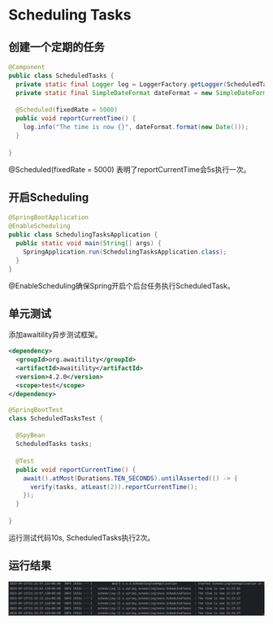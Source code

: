 # Scheduling Tasks

## 创建一个定期的任务

```java
@Component
public class ScheduledTasks {
  private static final Logger log = LoggerFactory.getLogger(ScheduledTasks.class);
  private static final SimpleDateFormat dateFormat = new SimpleDateFormat("HH:mm:ss");

  @Scheduled(fixedRate = 5000)
  public void reportCurrentTime() {
    log.info("The time is now {}", dateFormat.format(new Date()));
  }

}
```

@Scheduled(fixedRate = 5000) 表明了reportCurrentTime会5s执行一次。

## 开启Scheduling

```java
@SpringBootApplication
@EnableScheduling
public class SchedulingTasksApplication {
  public static void main(String[] args) {
    SpringApplication.run(SchedulingTasksApplication.class);
  }
}
```

@EnableScheduling确保Spring开启个后台任务执行ScheduledTask。

## 单元测试
添加awaitility异步测试框架。
```xml
<dependency>
  <groupId>org.awaitility</groupId>
  <artifactId>awaitility</artifactId>
  <version>4.2.0</version>
  <scope>test</scope>
</dependency>
```

```java
@SpringBootTest
class ScheduledTasksTest {

  @SpyBean
  ScheduledTasks tasks;

  @Test
  public void reportCurrentTime() {
    await().atMost(Durations.TEN_SECONDS).untilAsserted(() -> {
      verify(tasks, atLeast(2)).reportCurrentTime();
    });
  }

}
```
运行测试代码10s, ScheduledTasks执行2次。

## 运行结果

![img.png](img/img.png)